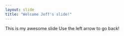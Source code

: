 ```yaml
---
layout: slide
title: "Welcome Jeff's slide!"
---
```

This is my awesome slide
Use the left arrow to go back!
